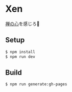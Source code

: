 # Xen

[禅の心](https://uyupun-archive.github.io/xen/)を感じろ&#x1f4aa;

## Setup

``` bash
$ npm install
$ npm run dev
```

## Build

```
$ npm run generate:gh-pages
```
